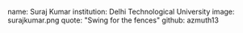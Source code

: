 name: Suraj Kumar
institution: Delhi Technological University
image: surajkumar.png
quote: "Swing for the fences"
github: azmuth13
